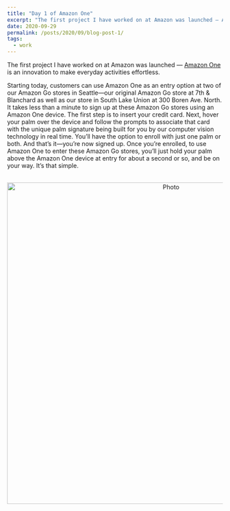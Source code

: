 ```yaml
---
title: "Day 1 of Amazon One"
excerpt: "The first project I have worked on at Amazon was launched — Amazon One is an innovation to make everyday activities effortless."
date: 2020-09-29
permalink: /posts/2020/09/blog-post-1/
tags:
  - work
---
```


The first project I have worked on at Amazon was launched — [Amazon One](https://one.amazon.com/) is an innovation to make everyday activities effortless. 

Starting today, customers can use Amazon One as an entry option at two of our Amazon Go stores in Seattle—our original Amazon Go store at 7th & Blanchard as well as our store in South Lake Union at 300 Boren Ave. North. It takes less than a minute to sign up at these Amazon Go stores using an Amazon One device. The first step is to insert your credit card. Next, hover your palm over the device and follow the prompts to associate that card with the unique palm signature being built for you by our computer vision technology in real time. You’ll have the option to enroll with just one palm or both. And that’s it—you’re now signed up. Once you’re enrolled, to use Amazon One to enter these Amazon Go stores, you’ll just hold your palm above the Amazon One device at entry for about a second or so, and be on your way. It’s that simple. 

<p align="center">
  <img src="https://zhengthomastang.github.io/images/Amazon_One.jpeg?raw=true" alt="Photo" style="width: 750px;"/> 
</p>
